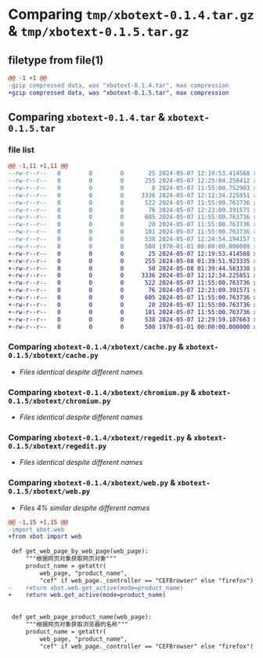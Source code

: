 # Comparing `tmp/xbotext-0.1.4.tar.gz` & `tmp/xbotext-0.1.5.tar.gz`

## filetype from file(1)

```diff
@@ -1 +1 @@
-gzip compressed data, was "xbotext-0.1.4.tar", max compression
+gzip compressed data, was "xbotext-0.1.5.tar", max compression
```

## Comparing `xbotext-0.1.4.tar` & `xbotext-0.1.5.tar`

### file list

```diff
@@ -1,11 +1,11 @@
--rw-r--r--   0        0        0       25 2024-05-07 12:19:53.414568 xbotext-0.1.4/README.md
--rw-r--r--   0        0        0      255 2024-05-07 12:25:04.258412 xbotext-0.1.4/pyproject.toml
--rw-r--r--   0        0        0        0 2024-05-07 11:55:00.752903 xbotext-0.1.4/xbotext/__init__.py
--rw-r--r--   0        0        0     3336 2024-05-07 12:12:34.225851 xbotext-0.1.4/xbotext/cache.py
--rw-r--r--   0        0        0      522 2024-05-07 11:55:00.763736 xbotext-0.1.4/xbotext/chromium.py
--rw-r--r--   0        0        0       76 2024-05-07 12:23:09.391571 xbotext-0.1.4/xbotext/client.py
--rw-r--r--   0        0        0      605 2024-05-07 11:55:00.763736 xbotext-0.1.4/xbotext/regedit.py
--rw-r--r--   0        0        0       20 2024-05-07 11:55:00.763736 xbotext-0.1.4/xbotext/sofaware.py
--rw-r--r--   0        0        0      101 2024-05-07 11:55:00.763736 xbotext-0.1.4/xbotext/system.py
--rw-r--r--   0        0        0      538 2024-05-07 12:24:54.194157 xbotext-0.1.4/xbotext/web.py
--rw-r--r--   0        0        0      500 1970-01-01 00:00:00.000000 xbotext-0.1.4/PKG-INFO
+-rw-r--r--   0        0        0       25 2024-05-07 12:19:53.414568 xbotext-0.1.5/README.md
+-rw-r--r--   0        0        0      255 2024-05-08 01:39:51.923335 xbotext-0.1.5/pyproject.toml
+-rw-r--r--   0        0        0       50 2024-05-08 01:39:44.563338 xbotext-0.1.5/xbotext/__init__.py
+-rw-r--r--   0        0        0     3336 2024-05-07 12:12:34.225851 xbotext-0.1.5/xbotext/cache.py
+-rw-r--r--   0        0        0      522 2024-05-07 11:55:00.763736 xbotext-0.1.5/xbotext/chromium.py
+-rw-r--r--   0        0        0       76 2024-05-07 12:23:09.391571 xbotext-0.1.5/xbotext/client.py
+-rw-r--r--   0        0        0      605 2024-05-07 11:55:00.763736 xbotext-0.1.5/xbotext/regedit.py
+-rw-r--r--   0        0        0       20 2024-05-07 11:55:00.763736 xbotext-0.1.5/xbotext/sofaware.py
+-rw-r--r--   0        0        0      101 2024-05-07 11:55:00.763736 xbotext-0.1.5/xbotext/system.py
+-rw-r--r--   0        0        0      538 2024-05-07 12:29:59.187663 xbotext-0.1.5/xbotext/web.py
+-rw-r--r--   0        0        0      500 1970-01-01 00:00:00.000000 xbotext-0.1.5/PKG-INFO
```

### Comparing `xbotext-0.1.4/xbotext/cache.py` & `xbotext-0.1.5/xbotext/cache.py`

 * *Files identical despite different names*

### Comparing `xbotext-0.1.4/xbotext/chromium.py` & `xbotext-0.1.5/xbotext/chromium.py`

 * *Files identical despite different names*

### Comparing `xbotext-0.1.4/xbotext/regedit.py` & `xbotext-0.1.5/xbotext/regedit.py`

 * *Files identical despite different names*

### Comparing `xbotext-0.1.4/xbotext/web.py` & `xbotext-0.1.5/xbotext/web.py`

 * *Files 4% similar despite different names*

```diff
@@ -1,15 +1,15 @@
-import xbot.web
+from xbot import web
 
 def get_web_page_by_web_page(web_page):
     """根据网页对象获取网页对象"""
     product_name = getattr(
         web_page, "product_name",
         "cef" if web_page._controller == "CEFBrowser" else "firefox")
-    return xbot.web.get_active(mode=product_name)
+    return web.get_active(mode=product_name)
 
 
 def get_web_page_product_name(web_page):
     """根据网页对象获取浏览器的名称"""
     product_name = getattr(
         web_page, "product_name",
         "cef" if web_page._controller == "CEFBrowser" else "firefox")
```


